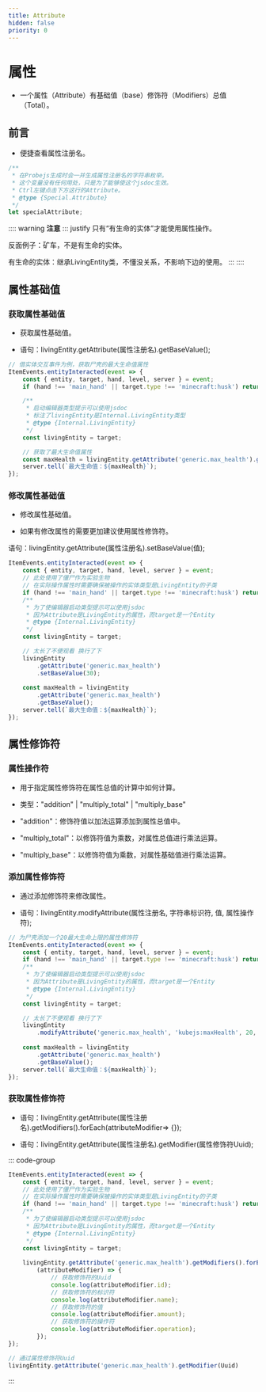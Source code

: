 ```yaml
---
title: Attribute
hidden: false
priority: 0
---
```

# 属性

- 一个属性（Attribute）有基础值（base）修饰符（Modifiers）总值（Total）。

## 前言

- 便捷查看属性注册名。

```js
/**
 * 在Probejs生成时会一并生成属性注册名的字符串枚举。
 * 这个变量没有任何用处，只是为了能够使这个jsdoc生效。
 * Ctrl左键点击下方这行的Attribute。
 * @type {Special.Attribute}
 */
let specialAttribute;
```

:::: warning **注意**
::: justify
只有“有生命的实体”才能使用属性操作。

反面例子：矿车，不是有生命的实体。

有生命的实体：继承LivingEntity类，不懂没关系，不影响下边的使用。
:::
::::

## 属性基础值

### 获取属性基础值

- 获取属性基础值。

- 语句：livingEntity.getAttribute(属性注册名).getBaseValue();

```js
// 借实体交互事件为例，获取尸壳的最大生命值属性
ItemEvents.entityInteracted(event => {
    const { entity, target, hand, level, server } = event;
    if (hand !== 'main_hand' || target.type !== 'minecraft:husk') return;

    /**
     * 启动编辑器类型提示可以使用jsdoc
     * 标注了livingEntity是Internal.LivingEntity类型
     * @type {Internal.LivingEntity}
     */
    const livingEntity = target;

    // 获取了最大生命值属性
    const maxHealth = livingEntity.getAttribute('generic.max_health').getBaseValue();
    server.tell(`最大生命值：${maxHealth}`);
});
```

### 修改属性基础值

- 修改属性基础值。

- 如果有修改属性的需要更加建议使用属性修饰符。

语句：livingEntity.getAttribute(属性注册名).setBaseValue(值);

```js
ItemEvents.entityInteracted(event => {
    const { entity, target, hand, level, server } = event;
    // 此处使用了僵尸作为实验生物
    // 在实际操作属性时需要确保被操作的实体类型是LivingEntity的子类
    if (hand !== 'main_hand' || target.type !== 'minecraft:husk') return;
    /**
     * 为了使编辑器启动类型提示可以使用jsdoc
     * 因为Attribute是LivingEntity的属性，而target是一个Entity
     * @type {Internal.LivingEntity}
     */
    const livingEntity = target;

    // 太长了不便观看 换行了下
    livingEntity
        .getAttribute('generic.max_health')
        .setBaseValue(30);
    
    const maxHealth = livingEntity
        .getAttribute('generic.max_health')
        .getBaseValue();
    server.tell(`最大生命值：${maxHealth}`);
});
```

## 属性修饰符

### 属性操作符

- 用于指定属性修饰符在属性总值的计算中如何计算。

- 类型："addition" | "multiply_total" | "multiply_base"

- "addition"：修饰符值以加法运算添加到属性总值中。

- "multiply_total"：以修饰符值为乘数，对属性总值进行乘法运算。

- "multiply_base"：以修饰符值为乘数，对属性基础值进行乘法运算。

### 添加属性修饰符

- 通过添加修饰符来修改属性。

- 语句：livingEntity.modifyAttribute(属性注册名, 字符串标识符, 值, 属性操作符);

```js
// 为尸壳添加一个20最大生命上限的属性修饰符
ItemEvents.entityInteracted(event => {
    const { entity, target, hand, level, server } = event;
    if (hand !== 'main_hand' || target.type !== 'minecraft:husk') return;
    /**
     * 为了使编辑器启动类型提示可以使用jsdoc
     * 因为Attribute是LivingEntity的属性，而target是一个Entity
     * @type {Internal.LivingEntity}
     */
    const livingEntity = target;

    // 太长了不便观看 换行了下
    livingEntity
        .modifyAttribute('generic.max_health', 'kubejs:maxHealth', 20, 'addition');
    
    const maxHealth = livingEntity
        .getAttribute('generic.max_health')
        .getBaseValue();
    server.tell(`最大生命值：${maxHealth}`);
});
```

### 获取属性修饰符

- 语句：livingEntity.getAttribute(属性注册名).getModifiers().forEach(attributeModifier=> {});

- 语句：livingEntity.getAttribute(属性注册名).getModifier(属性修饰符Uuid);

::: code-group

```js [通过遍历]
ItemEvents.entityInteracted(event => {
    const { entity, target, hand, level, server } = event;
    // 此处使用了僵尸作为实验生物
    // 在实际操作属性时需要确保被操作的实体类型是LivingEntity的子类
    if (hand !== 'main_hand' || target.type !== 'minecraft:husk') return;
    /**
     * 为了使编辑器启动类型提示可以使用jsdoc
     * 因为Attribute是LivingEntity的属性，而target是一个Entity
     * @type {Internal.LivingEntity}
     */
    const livingEntity = target;
    
    livingEntity.getAttribute('generic.max_health').getModifiers().forEach(
        (attributeModifier) => {
            // 获取修饰符的Uuid
            console.log(attributeModifier.id);
            // 获取修饰符的标识符
            console.log(attributeModifier.name);
            // 获取修饰符的值
            console.log(attributeModifier.amount);
            // 获取修饰符的操作符
            console.log(attributeModifier.operation);
        });
});
```

```js [通过修饰符Uuid]
// 通过属性修饰符Uuid
livingEntity.getAttribute('generic.max_health').getModifier(Uuid)
```

:::
